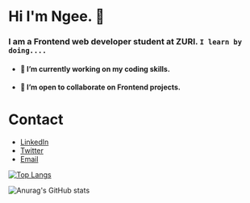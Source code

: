 # Hi I'm Ngee. 👋

### I am a Frontend web developer student at ZURI. `I learn by doing....`

- #### 🔭 I’m currently working on my coding skills.
- #### 👯 I’m open to collaborate on Frontend projects.

# Contact 
* [LinkedIn](https://www.linkedin.com/in/ngozi-faith-6317b71b4/)
* [Twitter](https://twitter.com/AlanGlee59)
* [Email](mailto:nwigwefaithngozi@gmail.com)

[![Top Langs](https://github-readme-stats.vercel.app/api/top-langs/?username=NgeeNosa&layout=compact)](https://github.com/NgeeNosa/github-readme-stats)

![Anurag's GitHub stats](https://github-readme-stats.vercel.app/api?username=NgeeNosa&show_icons=true&theme=radical)
